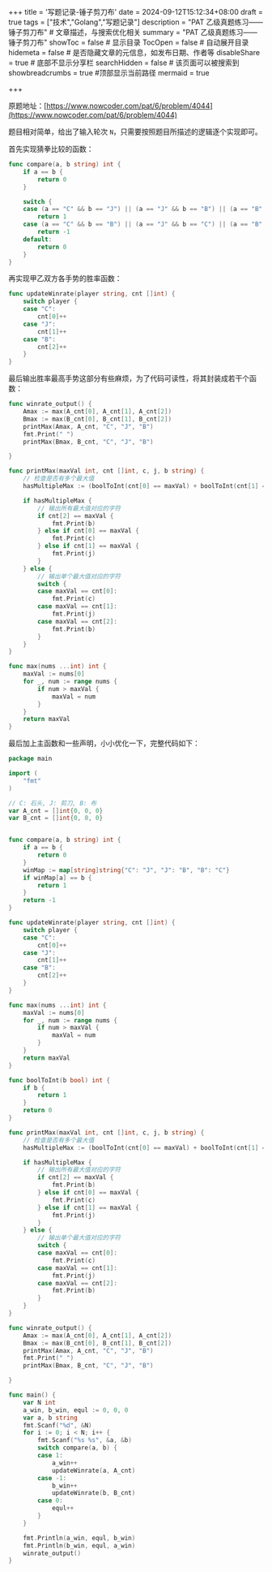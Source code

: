 +++
title = '写题记录-锤子剪刀布'
date = 2024-09-12T15:12:34+08:00
draft = true
tags = ["技术","Golang","写题记录"]
description = "PAT 乙级真题练习——锤子剪刀布" # 文章描述，与搜索优化相关
summary = "PAT 乙级真题练习——锤子剪刀布" 
showToc = false # 显示目录
TocOpen = false # 自动展开目录
hidemeta = false # 是否隐藏文章的元信息，如发布日期、作者等
disableShare = true # 底部不显示分享栏
searchHidden = false # 该页面可以被搜索到
showbreadcrumbs = true #顶部显示当前路径
mermaid = true

+++

原题地址：[https://www.nowcoder.com/pat/6/problem/4044](https://www.nowcoder.com/pat/6/problem/4044)

题目相对简单，给出了输入轮次 `N`，只需要按照题目所描述的逻辑逐个实现即可。

首先实现猜拳比较的函数：

```go
func compare(a, b string) int {
    if a == b {
        return 0
    }

    switch {
	case (a == "C" && b == "J") || (a == "J" && b == "B") || (a == "B" && b == "C"):
		return 1
	case (a == "C" && b == "B") || (a == "J" && b == "C") || (a == "B" && b == "J"):
		return -1
	default:
		return 0
	}
}
```

再实现甲乙双方各手势的胜率函数：

```go
func updateWinrate(player string, cnt []int) {
	switch player {
	case "C":
		cnt[0]++
	case "J":
		cnt[1]++
	case "B":
		cnt[2]++
    }
}
```

最后输出胜率最高手势这部分有些麻烦，为了代码可读性，将其封装成若干个函数：

```go
func winrate_output() {
	Amax := max(A_cnt[0], A_cnt[1], A_cnt[2])
	Bmax := max(B_cnt[0], B_cnt[1], B_cnt[2])
	printMax(Amax, A_cnt, "C", "J", "B")
	fmt.Print(" ")
	printMax(Bmax, B_cnt, "C", "J", "B")

}

func printMax(maxVal int, cnt []int, c, j, b string) {
	// 检查是否有多个最大值
	hasMultipleMax := (boolToInt(cnt[0] == maxVal) + boolToInt(cnt[1] == maxVal) + boolToInt(cnt[2] == maxVal)) > 1

	if hasMultipleMax {
		// 输出所有最大值对应的字符
		if cnt[2] == maxVal {
			fmt.Print(b)
		} else if cnt[0] == maxVal {
			fmt.Print(c)
		} else if cnt[1] == maxVal {
			fmt.Print(j)
		}
	} else {
		// 输出单个最大值对应的字符
		switch {
		case maxVal == cnt[0]:
			fmt.Print(c)
		case maxVal == cnt[1]:
			fmt.Print(j)
		case maxVal == cnt[2]:
			fmt.Print(b)
		}
	}
}

func max(nums ...int) int {
	maxVal := nums[0]
	for _, num := range nums {
		if num > maxVal {
			maxVal = num
		}
	}
	return maxVal
}
```
最后加上主函数和一些声明，小小优化一下，完整代码如下：

```go
package main

import (
	"fmt"
)

// C: 石头, J: 剪刀, B: 布
var A_cnt = []int{0, 0, 0}
var B_cnt = []int{0, 0, 0}


func compare(a, b string) int {
	if a == b {
		return 0
	}
	winMap := map[string]string{"C": "J", "J": "B", "B": "C"}
	if winMap[a] == b {
		return 1
	}
	return -1
}

func updateWinrate(player string, cnt []int) {
	switch player {
	case "C":
		cnt[0]++
	case "J":
		cnt[1]++
	case "B":
		cnt[2]++
	}
}

func max(nums ...int) int {
	maxVal := nums[0]
	for _, num := range nums {
		if num > maxVal {
			maxVal = num
		}
	}
	return maxVal
}

func boolToInt(b bool) int {
	if b {
		return 1
	}
	return 0
}

func printMax(maxVal int, cnt []int, c, j, b string) {
	// 检查是否有多个最大值
	hasMultipleMax := (boolToInt(cnt[0] == maxVal) + boolToInt(cnt[1] == maxVal) + boolToInt(cnt[2] == maxVal)) > 1

	if hasMultipleMax {
		// 输出所有最大值对应的字符
		if cnt[2] == maxVal {
			fmt.Print(b)
		} else if cnt[0] == maxVal {
			fmt.Print(c)
		} else if cnt[1] == maxVal {
			fmt.Print(j)
		}
	} else {
		// 输出单个最大值对应的字符
		switch {
		case maxVal == cnt[0]:
			fmt.Print(c)
		case maxVal == cnt[1]:
			fmt.Print(j)
		case maxVal == cnt[2]:
			fmt.Print(b)
		}
	}
}

func winrate_output() {
	Amax := max(A_cnt[0], A_cnt[1], A_cnt[2])
	Bmax := max(B_cnt[0], B_cnt[1], B_cnt[2])
	printMax(Amax, A_cnt, "C", "J", "B")
	fmt.Print(" ")
	printMax(Bmax, B_cnt, "C", "J", "B")

}

func main() {
	var N int
	a_win, b_win, equl := 0, 0, 0
	var a, b string
	fmt.Scanf("%d", &N)
	for i := 0; i < N; i++ {
		fmt.Scanf("%s %s", &a, &b)
		switch compare(a, b) {
		case 1:
			a_win++
			updateWinrate(a, A_cnt)
		case -1:
			b_win++
			updateWinrate(b, B_cnt)
		case 0:
			equl++
		}
	}

	fmt.Println(a_win, equl, b_win)
	fmt.Println(b_win, equl, a_win)
	winrate_output()
}
```
